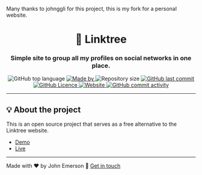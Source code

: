 <p>Many thanks to johnggli for this project, this is my fork for a personal website.</p>

<h1 align="center">🌲 Linktree</h1>
<h3 align="center">Simple site to group all my profiles on social networks in one place.</h3>

<p align="center">
  <img alt="GitHub top language" src="https://img.shields.io/github/languages/top/Codfish246/linktree?color=04D361&labelColor=000000">
  
  <a href="https://www.linkedin.com/in/johnggli/">
    <img alt="Made by" src="https://img.shields.io/static/v1?label=made%20by&message=John%20Emerson&color=04D361&labelColor=000000">
  </a>
  
  <img alt="Repository size" src="https://img.shields.io/github/repo-size/Codfish246/linktree?color=04D361&labelColor=000000">
  
  <a href="https://github.com/Codfish246/linktree/commits/master">
    <img alt="GitHub last commit" src="https://img.shields.io/github/last-commit/Codfish246/linktree?color=04D361&labelColor=000000">
  </a>
  
  <a href="https://github.com/Codfish246/linktree/blob/master/LICENSE.md">
    <img alt="GitHub Licence" src="https://img.shields.io/github/license/Codfish246/linktree?color=04D361&labelColor=000000">
  </a>
  
  <a href="https://codfish.gay">
    <img alt="Website" src="https://img.shields.io/website?down_color=lightgrey&down_message=down&up_color=04D361&up_message=up&url=https%3A%2F%2Fcodfish.gay?color=04D361&labelColor=000000">
  </a>
  
  <a href="https://github.com/Codfish246/linktree/commits/master">
    <img alt="GitHub commit activity" src="https://img.shields.io/github/commit-activity/m/Codfish246/linktree?color=04D361&labelColor=000000">
  </a>
  
</p>

---

## 💡 About the project

This is an open source project that serves as a free alternative to the Linktree website.
- [Demo](https://johnggli.github.io/linktree)
- [Live](https://codfish.gay)

---

Made with ❤️ by John Emerson :wave: [Get in touch](https://johnggli.github.io/linktree)
